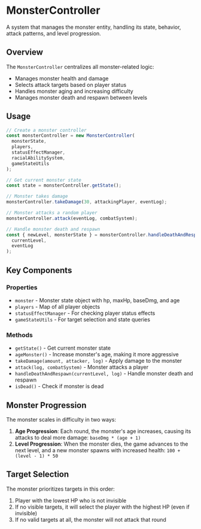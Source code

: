 # MonsterController

A system that manages the monster entity, handling its state, behavior, attack patterns, and level progression.

## Overview

The `MonsterController` centralizes all monster-related logic:
- Manages monster health and damage
- Selects attack targets based on player status
- Handles monster aging and increasing difficulty
- Manages monster death and respawn between levels

## Usage

```javascript
// Create a monster controller
const monsterController = new MonsterController(
  monsterState,
  players,
  statusEffectManager,
  racialAbilitySystem,
  gameStateUtils
);

// Get current monster state
const state = monsterController.getState();

// Monster takes damage
monsterController.takeDamage(30, attackingPlayer, eventLog);

// Monster attacks a random player
monsterController.attack(eventLog, combatSystem);

// Handle monster death and respawn
const { newLevel, monsterState } = monsterController.handleDeathAndRespawn(
  currentLevel,
  eventLog
);
```

## Key Components

### Properties
- `monster` - Monster state object with hp, maxHp, baseDmg, and age
- `players` - Map of all player objects
- `statusEffectManager` - For checking player status effects
- `gameStateUtils` - For target selection and state queries

### Methods
- `getState()` - Get current monster state
- `ageMonster()` - Increase monster's age, making it more aggressive
- `takeDamage(amount, attacker, log)` - Apply damage to the monster
- `attack(log, combatSystem)` - Monster attacks a player
- `handleDeathAndRespawn(currentLevel, log)` - Handle monster death and respawn
- `isDead()` - Check if monster is dead

## Monster Progression

The monster scales in difficulty in two ways:
1. **Age Progression**: Each round, the monster's age increases, causing its attacks to deal more damage: `baseDmg * (age + 1)`
2. **Level Progression**: When the monster dies, the game advances to the next level, and a new monster spawns with increased health: `100 + (level - 1) * 50`

## Target Selection

The monster prioritizes targets in this order:
1. Player with the lowest HP who is not invisible
2. If no visible targets, it will select the player with the highest HP (even if invisible)
3. If no valid targets at all, the monster will not attack that round
